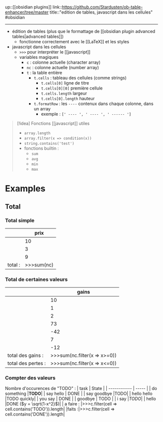 up::[[obsidian plugins]]
link::https://github.com/Stardusten/ob-table-enhancer/tree/master
title::"edition de tables, javascript dans les cellules"
#obsidian 

----

 - édition de tables (plus que le formattage de [[obsidian plugin advanced tables|advanced tables]])
     - fonctionne correctement avec le [[LaTeX]] et les styles
 - javascript dans les cellules
     - `>>>` pour interpréter le [[javascript]]
     - variables magiques
         - `c` : colonne actuelle (character array)
         - `nc` : colonne actuelle (number array)
         - `t` : la table entière
             - `t.cells` : tableau des cellules (comme strings)
                 - `t.cells[0]` ligne de titre
                 - `t.cells[0][0]` première cellule
                 - `t.cells.length` largeur
                 - `t.cells[0].length` hauteur
             - `t.formatRow` : les `----` contenux dans chaque colonne, dans un array
                 - exemple : `[' ---- ', ' ---- ', ' ------ ']`


> [!idea] Fonctions [[javascript]] utiles
>  - `array.length`
>  - `array.filter(x => condition(x))`
>  - `string.contains('test')`
>  - fonctions builtin :
>      - `sum`
>      - `avg`
>      - `min`
>      - `max`



# Examples

## Total

### Total simple
|         | prix |
| ------- | ---- |
|         | 10   |
|         | 3    |
|         | 9    |
| total : |>>>sum(nc)|

### Total de certaines valeurs

|     | gains |
| --- | ----- |
|     | 10    |
|     | 1     |
|     | 2     |
|     | 73    |
|     | -42   |
|     | 7     |
|  | -12   |
|total des gains :|>>>sum(nc.filter(x => x>=0))|
|total des pertes :|>>>sum(nc.filter(x => x<=0))|

### Compter des valeurs
Nombre d'occurences de "TODO" :
| task         | State |
| ------------ | ----- |
| do something |**TODO**|
| say hello    | DONE  |
| say goodbye  |TODO|
| hello hello  |TODO quickly|
| you say      | DONE  |
| goodbye      | TODO  |
| i say        |_TODO_|
| hello        |DONE ($y = \sqrt{1-x^2}$)|
| a faire :    |>>>c.filter(cell => cell.contains('TODO')).length|
|faits :|>>>c.filter(cell => cell.contains('DONE')).length|


